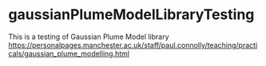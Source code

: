 # gaussianPlumeModelLibraryTesting
This is a testing of Gaussian Plume Model library https://personalpages.manchester.ac.uk/staff/paul.connolly/teaching/practicals/gaussian_plume_modelling.html
